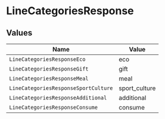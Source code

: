 # LineCategoriesResponse


## Values

| Name                                 | Value                                |
| ------------------------------------ | ------------------------------------ |
| `LineCategoriesResponseEco`          | eco                                  |
| `LineCategoriesResponseGift`         | gift                                 |
| `LineCategoriesResponseMeal`         | meal                                 |
| `LineCategoriesResponseSportCulture` | sport_culture                        |
| `LineCategoriesResponseAdditional`   | additional                           |
| `LineCategoriesResponseConsume`      | consume                              |